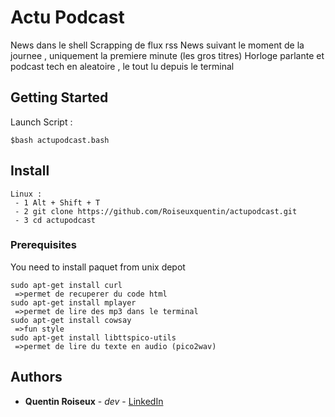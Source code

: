 # Actu Podcast

News dans le shell 
Scrapping de flux rss
News suivant le moment de la journee , uniquement la premiere minute (les gros titres)
Horloge parlante et podcast tech en aleatoire , le tout lu depuis le terminal

## Getting Started

 Launch Script : 
 ```
 $bash actupodcast.bash
 ```


## Install
```
Linux : 
 - 1 Alt + Shift + T
 - 2 git clone https://github.com/Roiseuxquentin/actupodcast.git
 - 3 cd actupodcast
```

### Prerequisites

 You need to install paquet from unix depot

```
sudo apt-get install curl
 =>permet de recuperer du code html
sudo apt-get install mplayer
 =>permet de lire des mp3 dans le terminal
sudo apt-get install cowsay
 =>fun style
sudo apt-get install libttspico-utils
 =>permet de lire du texte en audio (pico2wav)
```

## Authors

* **Quentin Roiseux** - *dev* - [LinkedIn](https://www.linkedin.com/in/roiseuxquentin/)


